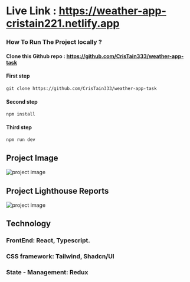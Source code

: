 # Live Link : https://weather-app-cristain221.netlify.app

### How To Run The Project locally ?

#### Clone this Github repo : https://github.com/CrisTain333/weather-app-task

#### First step

```
git clone https://github.com/CrisTain333/weather-app-task
```

#### Second step

```
npm install
```

#### Third step

```
npm run dev
```

## Project Image

![project image](https://i.ibb.co/hHYfrck/Screenshot-3.png)

## Project Lighthouse Reports

![project image](https://i.ibb.co/K7HTTVw/Screenshot-2023-10-05-203431.png)

## Technology

### FrontEnd: React, Typescript.

### CSS framework: Tailwind, Shadcn/UI

### State - Management: Redux
